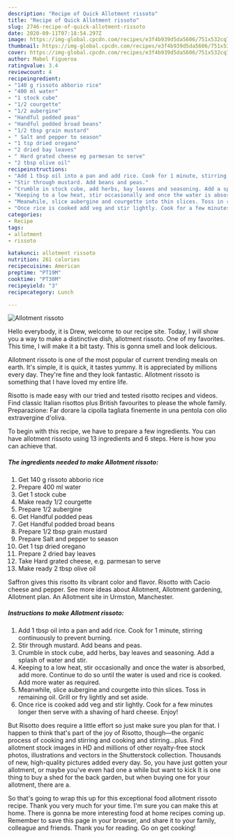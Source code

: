 ```yaml
---
description: "Recipe of Quick Allotment rissoto"
title: "Recipe of Quick Allotment rissoto"
slug: 2746-recipe-of-quick-allotment-rissoto
date: 2020-09-11T07:18:54.297Z
image: https://img-global.cpcdn.com/recipes/e3f4b939d5da5606/751x532cq70/allotment-rissoto-recipe-main-photo.jpg
thumbnail: https://img-global.cpcdn.com/recipes/e3f4b939d5da5606/751x532cq70/allotment-rissoto-recipe-main-photo.jpg
cover: https://img-global.cpcdn.com/recipes/e3f4b939d5da5606/751x532cq70/allotment-rissoto-recipe-main-photo.jpg
author: Mabel Figueroa
ratingvalue: 3.4
reviewcount: 4
recipeingredient:
- "140 g rissoto abborio rice"
- "400 ml water"
- "1 stock cube"
- "1/2 courgette"
- "1/2 aubergine"
- "Handful podded peas"
- "Handful podded broad beans"
- "1/2 tbsp grain mustard"
- " Salt and pepper to season"
- "1 tsp dried oregano"
- "2 dried bay leaves"
- " Hard grated cheese eg parmesan to serve"
- "2 tbsp olive oil"
recipeinstructions:
- "Add 1 tbsp oil into a pan and add rice. Cook for 1 minute, stirring continuously to prevent burning."
- "Stir through mustard. Add beans and peas."
- "Crumble in stock cube, add herbs, bay leaves and seasoning. Add a splash of water and stir."
- "Keeping to a low heat, stir occasionally and once the water is absorbed, add more. Continue to do so until the water is used and rice is cooked. Add more water as required."
- "Meanwhile, slice aubergine and courgette into thin slices. Toss in remaining oil. Grill or fry lightly and set aside."
- "Once rice is cooked add veg and stir lightly. Cook for a few minutes longer then serve with a shaving of hard cheese. Enjoy!"
categories:
- Recipe
tags:
- allotment
- rissoto

katakunci: allotment rissoto 
nutrition: 261 calories
recipecuisine: American
preptime: "PT19M"
cooktime: "PT30M"
recipeyield: "3"
recipecategory: Lunch

---
```



![Allotment rissoto](https://img-global.cpcdn.com/recipes/e3f4b939d5da5606/751x532cq70/allotment-rissoto-recipe-main-photo.jpg)

Hello everybody, it is Drew, welcome to our recipe site. Today, I will show you a way to make a distinctive dish, allotment rissoto. One of my favorites. This time, I will make it a bit tasty. This is gonna smell and look delicious.

Allotment rissoto is one of the most popular of current trending meals on earth. It's simple, it is quick, it tastes yummy. It is appreciated by millions every day. They're fine and they look fantastic. Allotment rissoto is something that I have loved my entire life.

Risotto is made easy with our tried and tested risotto recipes and videos. Find classic Italian risottos plus British favourites to please the whole family. Preparazione: Far dorare la cipolla tagliata finemente in una pentola con olio extravergine d&#39;oliva.


To begin with this recipe, we have to prepare a few ingredients. You can have allotment rissoto using 13 ingredients and 6 steps. Here is how you can achieve that.

<!--inarticleads1-->

##### The ingredients needed to make Allotment rissoto:

1. Get 140 g rissoto abborio rice
1. Prepare 400 ml water
1. Get 1 stock cube
1. Make ready 1/2 courgette
1. Prepare 1/2 aubergine
1. Get Handful podded peas
1. Get Handful podded broad beans
1. Prepare 1/2 tbsp grain mustard
1. Prepare  Salt and pepper to season
1. Get 1 tsp dried oregano
1. Prepare 2 dried bay leaves
1. Take  Hard grated cheese, e.g. parmesan to serve
1. Make ready 2 tbsp olive oil


Saffron gives this risotto its vibrant color and flavor. Risotto with Cacio cheese and pepper. See more ideas about Allotment, Allotment gardening, Allotment plan. An Allotment site in Urmston, Manchester. 

<!--inarticleads2-->

##### Instructions to make Allotment rissoto:

1. Add 1 tbsp oil into a pan and add rice. Cook for 1 minute, stirring continuously to prevent burning.
1. Stir through mustard. Add beans and peas.
1. Crumble in stock cube, add herbs, bay leaves and seasoning. Add a splash of water and stir.
1. Keeping to a low heat, stir occasionally and once the water is absorbed, add more. Continue to do so until the water is used and rice is cooked. Add more water as required.
1. Meanwhile, slice aubergine and courgette into thin slices. Toss in remaining oil. Grill or fry lightly and set aside.
1. Once rice is cooked add veg and stir lightly. Cook for a few minutes longer then serve with a shaving of hard cheese. Enjoy!


But Risotto does require a little effort so just make sure you plan for that. I happen to think that&#39;s part of the joy of Risotto, though—the organic process of cooking and stirring and cooking and stirring…plus. Find allotment stock images in HD and millions of other royalty-free stock photos, illustrations and vectors in the Shutterstock collection. Thousands of new, high-quality pictures added every day. So, you have just gotten your allotment, or maybe you&#39;ve even had one a while but want to kick It is one thing to buy a shed for the back garden, but when buying one for your allotment, there are a. 

So that's going to wrap this up for this exceptional food allotment rissoto recipe. Thank you very much for your time. I'm sure you can make this at home. There is gonna be more interesting food at home recipes coming up. Remember to save this page in your browser, and share it to your family, colleague and friends. Thank you for reading. Go on get cooking!

